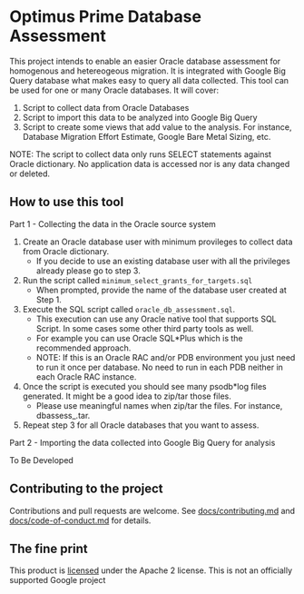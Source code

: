 # Optimus Prime Database Assessment

This project intends to enable an easier Oracle database assessment for homogenous and hetereogeous migration. It is integrated with Google Big Query database what makes easy to query all data collected. This tool can be used for one or many Oracle databases. It will cover:

1. Script to collect data from Oracle Databases
2. Script to import this data to be analyzed into Google Big Query
3. Script to create some views that add value to the analysis. For instance, Database Migration Effort Estimate, Google Bare Metal Sizing, etc.

NOTE: The script to collect data only runs SELECT statements against Oracle dictionary. No application data is accessed nor is any data changed or deleted.

## How to use this tool

Part 1 - Collecting the data in the Oracle source system

1. Create an Oracle database user with minimum provileges to collect data from Oracle dictionary.
	* If you decide to use an existing database user with all the privileges already please go to step 3.
2. Run the script called `minimum_select_grants_for_targets.sql`
	* When prompted, provide the name of the database user created at Step 1.
3. Execute the SQL script called `oracle_db_assessment.sql`.
	* This execution can use any Oracle native tool that supports SQL Script. In some cases some other third party tools as well.
	* For example you can use Oracle SQL*Plus which is the recommended approach.
	* NOTE: If this is an Oracle RAC and/or PDB environment you just need to run it once per database. No need to run in each PDB neither in each Oracle RAC instance.
4. Once the script is executed you should see many psodb*log files generated. It might be a good idea to zip/tar those files.
	* Please use meaningful names when zip/tar the files. For instance, dbassess_<hostname>_<dbname>_<PROD or NON-PROD>.tar.
5. Repeat step 3 for all Oracle databases that you want to assess.

Part 2 - Importing the data collected into Google Big Query for analysis

To Be Developed

## Contributing to the project

Contributions and pull requests are welcome.  See [docs/contributing.md](docs/contributing.md) and [docs/code-of-conduct.md](docs/code-of-conduct.md) for details.

## The fine print

This product is [licensed](LICENSE) under the Apache 2 license.  This is not an officially supported Google project
